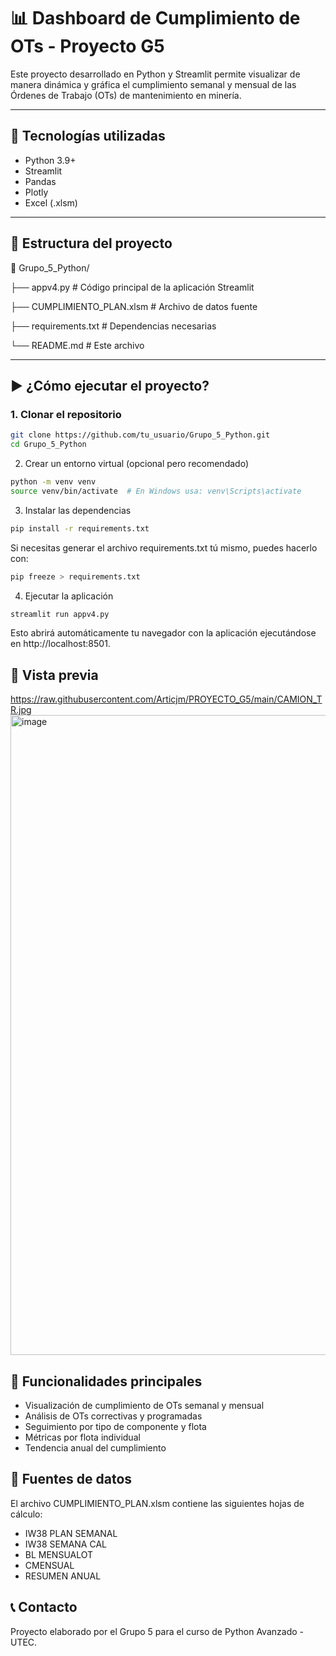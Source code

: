 # 📊 Dashboard de Cumplimiento de OTs - Proyecto G5

Este proyecto desarrollado en Python y Streamlit permite visualizar de manera dinámica y gráfica el cumplimiento semanal y mensual de las Órdenes de Trabajo (OTs) de mantenimiento en minería.

---

## 🔧 Tecnologías utilizadas

- Python 3.9+
- Streamlit
- Pandas
- Plotly
- Excel (.xlsm)

---

## 📁 Estructura del proyecto

📂 Grupo_5_Python/

├── appv4.py # Código principal de la aplicación Streamlit

├── CUMPLIMIENTO_PLAN.xlsm # Archivo de datos fuente

├── requirements.txt # Dependencias necesarias

└── README.md # Este archivo


---

## ▶️ ¿Cómo ejecutar el proyecto?

### 1. Clonar el repositorio

```bash
git clone https://github.com/tu_usuario/Grupo_5_Python.git
cd Grupo_5_Python
```

2. Crear un entorno virtual (opcional pero recomendado)

```bash
python -m venv venv
source venv/bin/activate  # En Windows usa: venv\Scripts\activate
```
3. Instalar las dependencias
```bash
pip install -r requirements.txt
```
Si necesitas generar el archivo requirements.txt tú mismo, puedes hacerlo con:
```bash
pip freeze > requirements.txt
```
4. Ejecutar la aplicación
```bash
streamlit run appv4.py
```
Esto abrirá automáticamente tu navegador con la aplicación ejecutándose en http://localhost:8501.

## 📸 Vista previa
https://raw.githubusercontent.com/Articjm/PROYECTO_G5/main/CAMION_TR.jpg<img width="1536" height="1024" alt="image" src="https://github.com/user-attachments/assets/8f054126-7f12-4b5c-9fe6-9f6f22d375e6" />

## 📌 Funcionalidades principales

- Visualización de cumplimiento de OTs semanal y mensual
- Análisis de OTs correctivas y programadas
- Seguimiento por tipo de componente y flota
- Métricas por flota individual
- Tendencia anual del cumplimiento

## 📂 Fuentes de datos

El archivo CUMPLIMIENTO_PLAN.xlsm contiene las siguientes hojas de cálculo:

- IW38 PLAN SEMANAL
- IW38 SEMANA CAL
- BL MENSUALOT
- CMENSUAL
- RESUMEN ANUAL

## 📞 Contacto

Proyecto elaborado por el Grupo 5 para el curso de Python Avanzado - UTEC.
